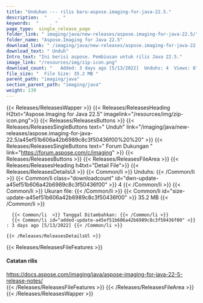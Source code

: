 ```yaml
---
title: "Unduhan --- rilis baru-aspose.imaging-for-java-22.5." 
description:  "    . " 
keywords:  "    . " 
page_type:  single_release_page
folder_link: " imaging/java/new-releases/aspose.imaging-for-java-22.5/"
folder_name: "Aspose.Imaging for Java 22.5"
download_link: " /imaging/java/new-releases/aspose.imaging-for-java-22.5/a45ef51b606a42b6989c8c3f50436f00"
download_text: " Unduh"
Intro_text: "Ini berisi aspose. Pembiusan untuk rilis Java 22.5."
image_link: "/resources/img/zip-icon.png"
download_count: "   Added: 3 days ago [5/13/2022]  Unduhs: 4  Views: 6"
file_size: "  File Size: 35.2 MB "
parent_path: "imaging/java"
section_parent_path: "imaging/java"
weight: 139
---
```


{{< Releases/ReleasesWapper >}}
  {{< Releases/ReleasesHeading H2txt="Aspose.Imaging for Java 22.5" imagelink="/resources/img/zip-icon.png">}}
  {{< Releases/ReleasesButtons >}}
    {{< Releases/ReleasesSingleButtons text=" Unduh" link="/imaging/java/new-releases/aspose.imaging-for-java-22.5/a45ef51b606a42b6989c8c3f50436f00%20%20" >}}
    {{< Releases/ReleasesSingleButtons text=" Forum Dukungan " link="https://forum.aspose.com/c/imaging" >}}
  {{< Releases/ReleasesButtons >}}
  {{< Releases/ReleasesFileArea >}}
    {{< Releases/ReleasesHeading h4txt="Detail File">}}
    {{< Releases/ReleasesDetailsUl >}}
            {{< Common/li  >}} Unduhs: {{< /Common/li >}} 
      {{< Common/li class="downloadcount" id="dwn-update-a45ef51b606a42b6989c8c3f50436f00" >}} 4 {{< /Common/li >}} 
      {{< Common/li  >}} Ukuran file: {{< /Common/li >}} 
      {{< Common/li id="size-update-a45ef51b606a42b6989c8c3f50436f00" >}} 35.2 MB {{< /Common/li >}} 


      {{< Common/li  >}} Tanggal Ditambahkan: {{< /Common/li >}} 
      {{< Common/li id="added-update-a45ef51b606a42b6989c8c3f50436f00" >}} : 3 days ago [5/13/2022] {{< /Common/li >}} 

    {{< /Releases/ReleasesDetailsUl >}}

  {{< Releases/ReleasesFileFeatures >}}
      <h4>Catatan rilis</h4><div><a href="https://docs.aspose.com/imaging/java/aspose-imaging-for-java-22-5-release-notes/">https://docs.aspose.com/imaging/java/aspose-imaging-for-java-22-5-release-notes/</a></div>
  {{< /Releases/ReleasesFileFeatures >}}
 {{< /Releases/ReleasesFileArea >}}
{{< /Releases/ReleasesWapper >}}


